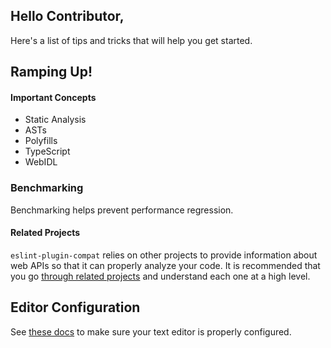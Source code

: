 ## Hello Contributor,

Here's a list of tips and tricks that will help you get started.

## Ramping Up!

#### Important Concepts

* Static Analysis
* ASTs
* Polyfills
* TypeScript
* WebIDL

### Benchmarking

Benchmarking helps prevent performance regression. 

#### Related Projects

`eslint-plugin-compat` relies on other projects to provide information about web APIs so that it can properly analyze your code. It is recommended that you go [through related projects](https://github.com/amilajack/eslint-plugin-compat#related) and understand each one at a high level.

## Editor Configuration

See [these docs](https://electron-react-boilerplate.js.org/docs/editor-configuration) to make sure your text editor is properly configured.
